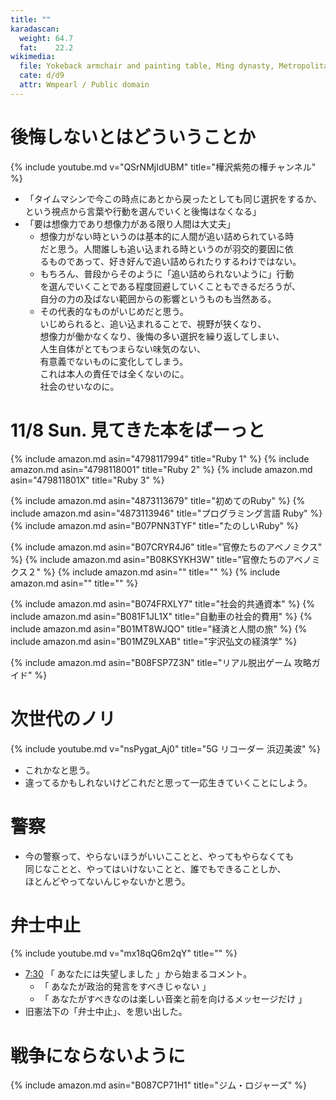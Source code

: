 ```yaml
---
title: ""
karadascan:
  weight: 64.7
  fat:    22.2
wikimedia:
  file: Yokeback armchair and painting table, Ming dynasty, Metropolitan Museum of Art.jpg
  cate: d/d9
  attr: Wmpearl / Public domain
---
```


# 後悔しないとはどういうことか

{% include youtube.md v="QSrNMjIdUBM" title="樺沢紫苑の樺チャンネル" %}

* 「タイムマシンで今この時点にあとから戻ったとしても同じ選択をするか、  
  という視点から言葉や行動を選んでいくと後悔はなくなる」
* 「要は想像力であり想像力がある限り人間は大丈夫」
  * 想像力がない時というのは基本的に人間が追い詰められている時  
    だと思う。人間誰しも追い込まれる時というのが羽交的要因に依  
	るものであって、好き好んで追い詰められたりするわけではない。
  * もちろん、普段からそのように「追い詰められないように」行動  
    を選んでいくことである程度回避していくこともできるだろうが、  
	自分の力の及ばない範囲からの影響というものも当然ある。
  * その代表的なものがいじめだと思う。  
    いじめられると、追い込まれることで、視野が狭くなり、  
	想像力が働かなくなり、後悔の多い選択を繰り返してしまい、  
	人生自体がとてもつまらない味気のない、  
	有意義でないものに変化してしまう。  
	これは本人の責任では全くないのに。  
	社会のせいなのに。




# 11/8 Sun. 見てきた本をばーっと

{% include amazon.md asin="4798117994" title="Ruby 1" %}
{% include amazon.md asin="4798118001" title="Ruby 2" %}
{% include amazon.md asin="479811801X" title="Ruby 3" %}

{% include amazon.md asin="4873113679" title="初めてのRuby" %}
{% include amazon.md asin="4873113946" title="プログラミング言語 Ruby" %}
{% include amazon.md asin="B07PNN3TYF" title="たのしいRuby" %}

{% include amazon.md asin="B07CRYR4J6" title="官僚たちのアベノミクス" %}
{% include amazon.md asin="B08KSYKH3W" title="官僚たちのアベノミクス２" %}
{% include amazon.md asin="" title="" %}
{% include amazon.md asin="" title="" %}

{% include amazon.md asin="B074FRXLY7" title="社会的共通資本" %}
{% include amazon.md asin="B081F1JL1X" title="自動車の社会的費用" %}
{% include amazon.md asin="B01MT8WJQO" title="経済と人間の旅" %}
{% include amazon.md asin="B01MZ9LXAB" title="宇沢弘文の経済学" %}

{% include amazon.md asin="B08FSP7Z3N" title="リアル脱出ゲーム 攻略ガイド" %}


# 次世代のノリ

{% include youtube.md v="nsPygat_Aj0" title="5G リコーダー 浜辺美波" %}

* これかなと思う。
* 違ってるかもしれないけどこれだと思って一応生きていくことにしよう。


# 警察

* 今の警察って、やらないほうがいいこことと、やってもやらなくても  
  同じなことと、やってはいけないことと、誰でもできることしか、  
  ほとんどやってないんじゃないかと思う。


# 弁士中止

{% include youtube.md v="mx18qQ6m2qY" title="" %}

* [7:30](https://youtu.be/mx18qQ6m2qY?t=450)
  「 あなたには失望しました 」から始まるコメント。
  * 「 あなたが政治的発言をすべきじゃない 」
  * 「 あなたがすべきなのは楽しい音楽と前を向けるメッセージだけ 」
* 旧憲法下の「弁士中止」、を思い出した。


# 戦争にならないように

{% include amazon.md asin="B087CP71H1" title="ジム・ロジャーズ" %}

